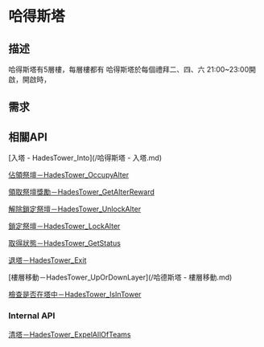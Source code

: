 # 哈得斯塔

## 描述
哈得斯塔有5層樓，每層樓都有
哈得斯塔於每個禮拜二、四、六 21:00~23:00開啟，開啟時，
## 需求

## 相關API

[入塔 - HadesTower\_Into](/哈得斯塔 - 入塔.md)

[佔領祭壇－HadesTower\_OccupyAlter](/哈得斯塔－佔領祭壇.md)

[領取祭壇獎勵－HadesTower\_GetAlterReward]()

[解除鎖定祭壇－HadesTower\_UnlockAlter](/哈得斯塔－解除鎖定祭壇.md)

[鎖定祭壇－HadesTower\_LockAlter](/哈得斯塔－鎖定祭壇.md)

[取得狀態－HadesTower\_GetStatus]()

[退塔－HadesTower\_Exit](/哈德斯塔－退塔.md)

[樓層移動－HadesTower\_UpOrDownLayer](/哈德斯塔 - 樓層移動.md)

[檢查是否在塔中－HadesTower\_IsInTower](/哈德斯塔－檢查是否在塔中.md)

### Internal API

[清塔－HadesTower\_ExpelAllOfTeams](/哈德斯塔－清塔.md)

